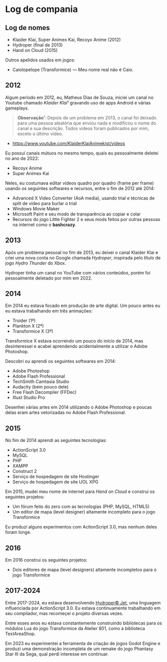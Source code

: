 # Log de compania

## Log de nomes

* Klaider Klai, Super Animex Kai, Recoyx Anime (2012)
* Hydroper (final de 2013)
* Hand on Cloud (2015)

Outros apelidos usados em jogos:

* Caiolopelope (Transformice) — Meu nome real não é Caio.

## 2012

Algum período em 2012, eu, Matheus Dias de Souza, iniciei um canal no Youtube chamado *Klaider Klai*¹ gravando uso de apps Android e várias gameplays.

> **Observação**¹: Depois de um problema em 2013, o canal foi deixado para uma pessoa aleatória que enviou nada e modificou o nome do canal e sua descrição.
> Todos vídeos foram publicados por mim, exceto o último vídeo.

* https://www.youtube.com/KlaiderKlaiAnimekist/videos

Eu possuí canais mútuos no mesmo tempo, quais eu pessoalmente deletei no ano de 2022:

* Recoyx Anime
* Super Animex Kai

Neles, eu costumava editar vídeos quadro por quadro (frame per frame) usando os seguintes softwares e recursos, entre o fim de 2012 até 2014:

* Advanced X Video Converter (AoA media), usando trial e técnicas de split de vídeo para burlar o trial
* Windows Movie Maker
* Microsoft Paint e seu modo de transparência ao copiar e colar
* Recursos do jogo Little Fighter 2 e seus mods feitos por outras pessoas na internet como o **bashcrazy**.

## 2013

Após um problema pessoal no fim de 2013, eu deixei o canal Klaider Klai e criei uma nova conta no Google chamada *Hydroper*, inspirada
pelo título de jogo *Hydro Thunder* do Xbox.

Hydroper tinha um canal no YouTube com vários conteúdos, porém foi pessoalmente deletado por mim em 2022.

## 2014

Em 2014 eu estava focado em produção de arte digital. Um pouco antes eu eu estava trabalhando em três animações:

* Troider (1ª)
* Plankton X (2ª)
* Transformice X (3ª)

Transformice X estava ocorrendo um pouco do início de 2014, mas desinteressei e acabei aprendendo acidentalmente a utilizar o Adobe Photoshop.

Descobri ou aprendi os seguintes softwares em 2014:

* Adobe Photoshop
* Adobe Flash Professional
* TechSmith Camtasia Studio
* Audacity (bem pouco dele)
* Free Flash Decompiler (FFDec)
* Illust Studio Pro

Desenhei várias artes em 2014 utilizando o Adobe Photoshop e poucas delas eram artes vetorizadas no Adobe Flash Professional.

## 2015

No fim de 2014 aprendi as seguintes tecnologias:

* ActionScript 3.0
* MySQL
* PHP
* XAMPP
* Construct 2
* Serviço de hospedagem de site Hostinger
* Serviço de hospedagem de site UOL XPG

Em 2015, mudei meu nome de internet para *Hand on Cloud* e construi os seguintes projetos:

* Um fórum feito do zero com as tecnologias (PHP, MySQL, HTML5)
* Um editor de mapa (level designer) altamente incompleto para o jogo Transformice

Eu produzi alguns experimentos com ActionScript 3.0, mas nenhum deles foram longe.

## 2016

Em 2016 construi os seguintes projetos:

* Dois editores de mapa (level designers) altamente incompletos para o jogo Transformice

## 2017-2024

Entre 2017-2024, eu estava desenvolvendo [Hydroper© Jet](https://github.com/hydroper-jet), uma linguagem influenciada por ActionScript 3.0.
Eu estava continuamente trabalhando em seu compilador, mas recomeçei o projeto diversas vezes.

Entre esses anos eu estava constantemente construindo bibliotecas para os módulos Lua do jogo Transformice da Atelier 801, como a biblioteca TextAreaShop.

Em 2023 eu experimentei a ferramenta de criação de jogos Godot Engine e produzi uma demonstração incompleta de um remake do jogo Phantasy Star III da Sega, qual perdi interesse em continuar.
